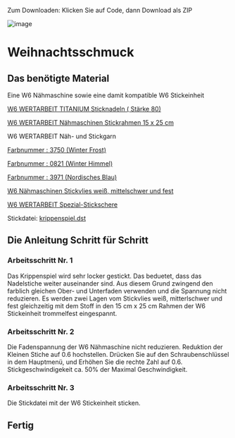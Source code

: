 Zum Downloaden:
Klicken Sie auf Code, dann Download als ZIP

![image](https://user-images.githubusercontent.com/13396762/142183385-92a034af-2600-493f-a99c-d8fec64015b8.png)

# Weihnachtsschmuck 

## Das benötigte Material

Eine W6 Nähmaschine sowie eine damit kompatible W6 Stickeinheit

[W6 WERTARBEIT TITANIUM Sticknadeln ( Stärke 80)](https://www.w6-wertarbeit.de/zubehoer/nadeln/naehmaschinennadeln/w6-naehmaschinennadel-titanium-75-90-5-nadeln)

[W6 WERTARBEIT Nähmaschinen Stickrahmen 15 x 25 cm](https://www.w6-wertarbeit.de/sticken/stickmaschinen-zubehoer/w6-naehmaschinen-stickrahmen-15-x-25-cm)

W6 WERTARBEIT Näh- und Stickgarn

[Farbnummer : 3750 (Winter Frost)](https://www.w6-wertarbeit.de/garne/overlockgarn/w6-naeh-und-stickgarn-farb-nr.-3750-1.000-m)

[Farbnummer : 0821 (Winter Himmel)](https://www.w6-wertarbeit.de/garne/overlockgarn/w6-naeh-und-stickgarn-farb-nr.-3761-1.000-m)

[Farbnummer : 3971 (Nordisches Blau)](https://www.w6-wertarbeit.de/garne/overlockgarn/w6-naeh-und-stickgarn-farb-nr.-3600-1.000-m)

[W6 Nähmaschinen Stickvlies weiß, mittelschwer und fest](https://www.w6-wertarbeit.de/naehen/naehmaschinen-zubehoer/w6-naehmaschinen-stickvlies-weiss-mittelschwer-und-fest) 

[W6 WERTARBEIT Spezial-Stickschere](https://www.w6-wertarbeit.de/zubehoer/naehscheren/w6-naehmaschinen-spezial-stickschere)
 
Stickdatei: [krippenspiel.dst](https://github.com/thetha/krippenspiel/blob/main/Krippenspiel.DST)

 
## Die Anleitung Schritt für Schritt 
### Arbeitsschritt Nr. 1
Das Krippenspiel wird sehr locker gestickt.
Das beduetet, dass das Nadelstiche weiter auseinander sind. 
Aus diesem Grund zwingend den farblich gleichen Ober- und Unterfaden verwenden und die Spannung nicht reduzieren. 
Es werden zwei Lagen vom Stickvlies weiß, mitterlschwer und fest gleichzeitig mit dem Stoff in den 15 cm x 25 cm Rahmen der W6 Stickeinheit trommelfest eingespannt. 

### Arbeitsschritt Nr. 2
Die Fadenspannung der W6 Nähmaschine nicht reduzieren.
Reduktion der Kleinen Stiche auf 0.6 hochstellen.
Drücken Sie auf den Schraubenschlüssel in dem Hauptmenü, und Erhöhen Sie die rechte Zahl auf 0.6.
Stickgeschwindigekeit ca. 50% der Maximal Geschwindigkeit.


### Arbeitsschritt Nr. 3 
Die Stickdatei mit der W6 Stickeinheit sticken.


 ## Fertig

 
